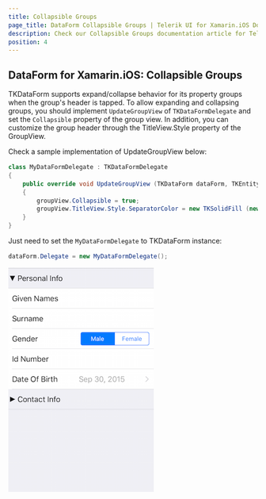 ```yaml
---
title: Collapsible Groups
page_title: DataForm Collapsible Groups | Telerik UI for Xamarin.iOS Documentation
description: Check our Collapsible Groups documentation article for Telerik DataForm for Xamarin.iOS.
position: 4
---
```


## DataForm for Xamarin.iOS: Collapsible Groups

TKDataForm supports expand/collapse behavior for its property groups when the group's header is tapped. To allow expanding and collapsing groups, you should implement <code>UpdateGroupView</code> of <code>TKDataFormDelegate</code> and set the <code>Collapsible</code> property of the group view. In addition, you can customize the group header through the TitleView.Style property of the GroupView.

Check a sample implementation of UpdateGroupView below:

```C#
class MyDataFormDelegate : TKDataFormDelegate
{	
	public override void UpdateGroupView (TKDataForm dataForm, TKEntityPropertyGroupView groupView, uint groupIndex)
	{
		groupView.Collapsible = true;
		groupView.TitleView.Style.SeparatorColor = new TKSolidFill (new UIColor (0.784f, 0.780f, 0.8f, 1.0f));
	}
}
```
Just need to set the <code>MyDataFormDelegate</code> to TKDataForm instance:

```C#
dataForm.Delegate = new MyDataFormDelegate();
```

<img src="../images/dataform-collapsiblegroups001.png" />
